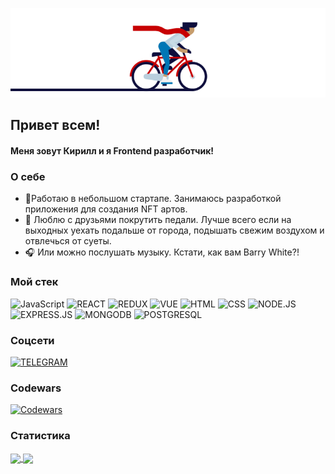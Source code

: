 ![Header](./velo.gif 'Header')

## Привет всем!

#### Меня зовут Кирилл и я Frontend разработчик!

### О себе

- 🔨Работаю в небольшом стартапе. Занимаюсь разработкой приложения для создания NFT артов.
- 🚴 Люблю с друзьями покрутить педали. Лучше всего если на выходных уехать подальше от города, подышать свежим воздухом и отвлечься от суеты.
- 🎧 Или можно послушать музыку. Кстати, как вам Barry White?!

### Мой стек

![JavaScript](https://img.shields.io/badge/JavaScript-172F45?style=for-the-badge&logo=JavaScript)
![REACT](https://img.shields.io/badge/React-172F45?style=for-the-badge&logo=react)
![REDUX](https://img.shields.io/badge/Redux-172F45?style=for-the-badge&logo=redux)
![VUE](https://img.shields.io/badge/Vue3-172F45?style=for-the-badge&logo=vuedotjs)
![HTML](https://img.shields.io/badge/HTML-172F45?style=for-the-badge&logo=html5)
![CSS](https://img.shields.io/badge/CSS-172F45?style=for-the-badge&logo=css3)
![NODE.JS](https://img.shields.io/badge/Node.js-172F45?style=for-the-badge&logo=node.js)
![EXPRESS.JS](https://img.shields.io/badge/Express-172F45?style=for-the-badge&logo=express)
![MONGODB](https://img.shields.io/badge/MongoDB-172F45?style=for-the-badge&logo=mongodb)
![POSTGRESQL](https://img.shields.io/badge/POSTGRESQL-172F45?style=for-the-badge&logo=postgresql)

### Соцсети

[![TELEGRAM](https://img.shields.io/badge/telegram-172F45?style=for-the-badge&logo=telegram&logoColor=white)](https://t.me/kirillzhakin)

### Codewars

[![Codewars](https://www.codewars.com/users/kirillzhakin/badges/micro)](https://www.codewars.com/users/kirillzhakin)

### Статистика

<a  href="https://github.com/anuraghazra/github-readme-stats">
  <img align="center" height="120"  src="https://github-readme-stats.vercel.app/api?username=kirillzhakin&show_icons=true&theme=prussian&hide=contribs" />
</a>      
<a  href="https://github.com/anuraghazra/convoychat">
  <img align="center" height="120"  src="https://github-readme-stats.vercel.app/api/top-langs/?username=kirillzhakin&layout=compact&theme=prussian" />
</a>
